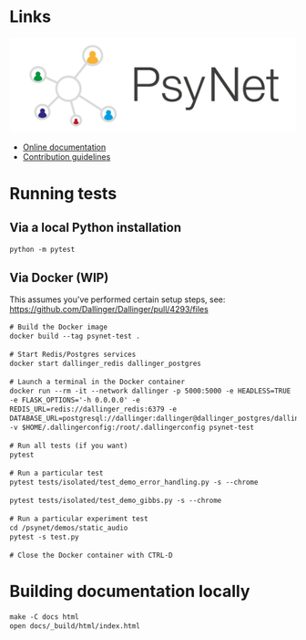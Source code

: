 # Links

![Logo](psynet/resources/logo.svg)

- [Online documentation](https://computational-audition-lab.gitlab.io/psynet/)
- [Contribution guidelines](https://computational-audition-lab.gitlab.io/psynet/developer/basic_workflow.html)

# Running tests

## Via a local Python installation

```
python -m pytest
```

## Via Docker (WIP)

This assumes you've performed certain setup steps, see: https://github.com/Dallinger/Dallinger/pull/4293/files

```
# Build the Docker image
docker build --tag psynet-test .

# Start Redis/Postgres services
docker start dallinger_redis dallinger_postgres

# Launch a terminal in the Docker container
docker run --rm -it --network dallinger -p 5000:5000 -e HEADLESS=TRUE -e FLASK_OPTIONS='-h 0.0.0.0' -e REDIS_URL=redis://dallinger_redis:6379 -e DATABASE_URL=postgresql://dallinger:dallinger@dallinger_postgres/dallinger -v $HOME/.dallingerconfig:/root/.dallingerconfig psynet-test

# Run all tests (if you want)
pytest

# Run a particular test
pytest tests/isolated/test_demo_error_handling.py -s --chrome

pytest tests/isolated/test_demo_gibbs.py -s --chrome

# Run a particular experiment test
cd /psynet/demos/static_audio
pytest -s test.py

# Close the Docker container with CTRL-D
```

# Building documentation locally

```
make -C docs html
open docs/_build/html/index.html
```

